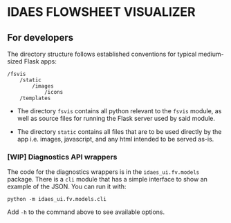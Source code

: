 # IDAES FLOWSHEET VISUALIZER

## For developers
The directory structure follows established conventions for typical medium-sized Flask apps:

````
/fsvis
    /static
        /images
            /icons
    /templates
````

 - The directory `fsvis` contains all python relevant to the `fsvis` module, as well
as source files for running the Flask server used by said module.
 
 - The directory `static` contains all files that are to be used directly by the app
i.e. images, javascript, and any html intended to be served as-is.


### [WIP] Diagnostics API wrappers

The code for the diagnostics wrappers is in the `idaes_ui.fv.models` package.
There is a `cli` module that has a simple interface to show an example of the JSON. You can run it with:
```
python -m idaes_ui.fv.models.cli
```
Add `-h` to the command above to see available options.

